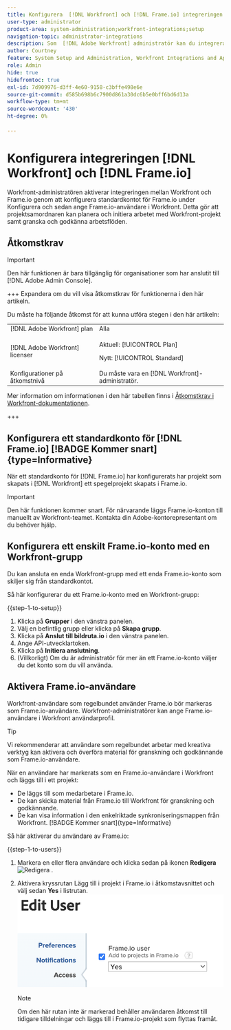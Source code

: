 ```yaml
---
title: Konfigurera  [!DNL Workfront] och [!DNL Frame.io] integreringen
user-type: administrator
product-area: system-administration;workfront-integrations;setup
navigation-topic: administrator-integrations
description: Som  [!DNL Adobe Workfront] administratör kan du integrera [!DNL Workfront] med [!DNL Frame.io] och ge din organisation ett smidigt sätt att granska och godkänna resurser.
author: Courtney
feature: System Setup and Administration, Workfront Integrations and Apps
role: Admin
hide: true
hidefromtoc: true
exl-id: 7d909976-d3ff-4e60-9158-c3bffe498e6e
source-git-commit: d585b698b6c7900d861a30dc6b5e0bff6bd6d13a
workflow-type: tm+mt
source-wordcount: '430'
ht-degree: 0%

---
```


# Konfigurera integreringen [!DNL Workfront] och [!DNL Frame.io]

Workfront-administratören aktiverar integreringen mellan Workfront och Frame.io genom att konfigurera standardkontot för Frame.io under Konfigurera och sedan ange Frame.io-användare i Workfront. Detta gör att projektsamordnaren kan planera och initiera arbetet med Workfront-projekt samt granska och godkänna arbetsflöden.


## Åtkomstkrav

>[!IMPORTANT]
>
>Den här funktionen är bara tillgänglig för organisationer som har anslutit till [!DNL Adobe Admin Console].

+++ Expandera om du vill visa åtkomstkrav för funktionerna i den här artikeln.

Du måste ha följande åtkomst för att kunna utföra stegen i den här artikeln:

<table>
  <tr>
   <td>[!DNL Adobe Workfront] plan</td>
   <td>Alla</td>
  </tr>
  <tr>
   <td>[!DNL Adobe Workfront] licenser
   </td>
   <td><p>Aktuell: [!UICONTROL Plan]</p>
   <p>Nytt: [!UICONTROL Standard]</p></td>
  </tr>
  <tr>
   <td>Konfigurationer på åtkomstnivå
   </td>
   <td>Du måste vara en [!DNL Workfront]-administratör.
   </td>
  </tr>

</table>

Mer information om informationen i den här tabellen finns i [Åtkomstkrav i Workfront-dokumentationen](/help/quicksilver/administration-and-setup/add-users/access-levels-and-object-permissions/access-level-requirements-in-documentation.md).

+++

## Konfigurera ett standardkonto för [!DNL Frame.io] [!BADGE Kommer snart]{type=Informative}

När ett standardkonto för [!DNL Frame.io] har konfigurerats har projekt som skapats i [!DNL Workfront] ett spegelprojekt skapats i Frame.io.

>[!IMPORTANT]
>
>Den här funktionen kommer snart. För närvarande läggs Frame.io-konton till manuellt av Workfront-teamet. Kontakta din Adobe-kontorepresentant om du behöver hjälp.

## Konfigurera ett enskilt Frame.io-konto med en Workfront-grupp

Du kan ansluta en enda Workfront-grupp med ett enda Frame.io-konto som skiljer sig från standardkontot.

Så här konfigurerar du ett Frame.io-konto med en Workfront-grupp:

{{step-1-to-setup}}

1. Klicka på **Grupper** i den vänstra panelen.
1. Välj en befintlig grupp eller klicka på **Skapa grupp**.
1. Klicka på **Anslut till bildruta.io** i den vänstra panelen.
1. Ange API-utvecklartoken.
1. Klicka på **Initiera anslutning**.
1. (Villkorligt) Om du är administratör för mer än ett Frame.io-konto väljer du det konto som du vill använda.

## Aktivera Frame.io-användare

Workfront-användare som regelbundet använder Frame.io bör markeras som Frame.io-användare. Workfront-administratörer kan ange Frame.io-användare i Workfront användarprofil.

>[!TIP]
>
>Vi rekommenderar att användare som regelbundet arbetar med kreativa verktyg kan aktivera och överföra material för granskning och godkännande som Frame.io-användare.

När en användare har markerats som en Frame.io-användare i Workfront och läggs till i ett projekt:

* De läggs till som medarbetare i Frame.io. <!--do we need to be more explicit about a frame license being provisioned for them?-->
* De kan skicka material från Frame.io till Workfront för granskning och godkännande.
* De kan visa information i den enkelriktade synkroniseringsmappen från Workfront. [!BADGE Kommer snart]{type=Informative}

Så här aktiverar du användare av Frame.io:

{{step-1-to-users}}

1. Markera en eller flera användare och klicka sedan på ikonen **Redigera** ![Redigera](assets/edit-icon.png) .
1. Aktivera kryssrutan Lägg till i projekt i Frame.io i åtkomstavsnittet och välj sedan **Yes** i listrutan.
   ![Lägg till i bildruteprojekt](assets/add-to-frame-project.png)

   >[!NOTE]
   >
   >Om den här rutan inte är markerad behåller användaren åtkomst till tidigare tilldelningar och läggs till i Frame.io-projekt som flyttas framåt.<!-- If the user is deactivated, they lose all access to previous assignments and are removed from the Frame.io account.-->

